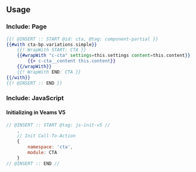 ## Usage

### Include: Page

``` hbs
{{! @INSERT :: START @id: cta, @tag: component-partial }}
{{#with cta-bp.variations.simple}}
    {{! WrapWith START: CTA }}
    {{#wrapWith "c-cta" settings=this.settings content=this.content}}
        {{> c-cta__content this.content}}
    {{/wrapWith}}
    {{! WrapWith END: CTA }}
{{/with}}
{{! @INSERT :: END }}
```

### Include: JavaScript

#### Initializing in Veams V5

``` js
// @INSERT :: START @tag: js-init-v5 //
 	,
 	// Init Call-To-Action
 	{
 		namespace: 'cta',
 		module: CTA
 	}
// @INSERT :: END //
```